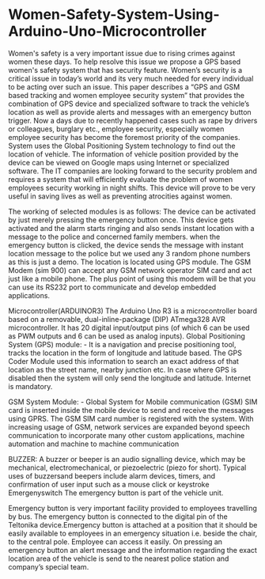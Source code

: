 # Women-Safety-System-Using-Arduino-Uno-Microcontroller
Women's safety is a very important issue due to rising crimes against women these days. To help resolve this issue we propose a GPS based women's safety system that has security feature. Women’s security is a critical issue in today’s world and its very much needed for every individual to be acting over such an issue. This paper describes a “GPS and GSM based tracking and women employee security system” that provides the combination of GPS device and specialized software to track the vehicle’s location as well as provide alerts and messages with an emergency button trigger. Now a days due to recently happened cases such as rape by drivers or colleagues, burglary etc., employee security, especially women employee security has become the foremost priority of the companies. System uses the Global Positioning System technology to find out the location of vehicle. The information of vehicle position provided by the device can be viewed on Google maps using Internet or specialized software. The IT companies are looking forward to the security problem and requires a system that will efficiently evaluate the problem of women employees security working in night shifts. This device will prove to be very useful in saving lives as well as preventing atrocities against women. 


The working of selected modules is as follows: The device can be activated by just merely pressing the emergency button once. This device gets activated and the alarm starts ringing and also sends instant location with a message to the police and concerned family members. when the emergency button is clicked, the device sends the message with instant location message to the police but we used any 3 random phone numbers as this is just a demo. The location is located using GPS module. The GSM Modem (sim 900) can accept any GSM network operator SIM card and act just like a mobile phone. The plus point of using this modem will be that you can use its RS232 port to communicate and develop embedded applications.

Microcontroller(ARDUINOR3)
The Arduino Uno R3 is a microcontroller board based on a removable, dual-inline-package (DIP) ATmega328 AVR microcontroller. It has 20 digital input/output pins (of which 6 can be used as PWM outputs and 6 can be used as analog inputs).
Global Positioning System (GPS) module: - It is a navigation and precise positioning tool, tracks the location in the form of longitude and latitude based. The GPS Coder Module used this information to search an exact address of that location as the street name, nearby junction etc. In case where GPS is disabled then the system will only send the longitude and latitude. Internet is mandatory.

GSM System Module: -
Global System for Mobile communication (GSM) SIM card is inserted inside the mobile device to send and receive the messages using GPRS. The GSM SIM card number is registered with the system. With increasing usage of GSM, network services are expanded beyond speech communication to incorporate many other custom applications, machine automation and machine to machine communication 

BUZZER: A buzzer or beeper is an audio signalling device, which may be mechanical, electromechanical, or piezoelectric (piezo for short). Typical uses of buzzersand beepers include alarm devices, timers, and confirmation of user input such as a mouse click or keystroke Emergenyswitch The emergency button is part of the vehicle unit. 

Emergency button is very important facility provided to employees travelling by bus. The emergency button is connected to the digital pin of the Teltonika device.Emergency button is attached at a position that it should be easily available to employees in an emergency situation i.e. beside the chair, to the central pole. Employee can access it easily. On pressing an emergency button an alert message and the information regarding the exact location area of the vehicle is send to the nearest police station and company’s special team.
